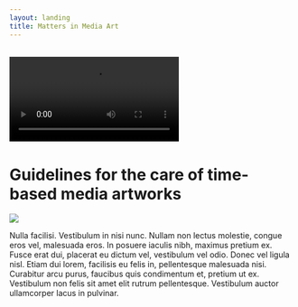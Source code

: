 ```yaml
---
layout: landing
title: Matters in Media Art
---
```





<div class="row" markdown="1">
<div class="col l6 m12 s12 hide-on-small-only">
	<br>

<video autoplay id="bgvid" loop style="max-width:100%;">
WCAG general accessibility recommendation is that media such as background video play through only once. Loop turned on for the purposes of illustration; if removed, the end of the video will fade in the same way created by pressing the "Pause" button 

<source src="{{site.baseurl}}/bg-web.mp4" type="video/mp4">
</video>
&nbsp;

</div>

<div class="col l6 m12 s12" markdown="1">

# Guidelines for the care of time-based media artworks
![]({{site.baseurl}}/img/mattermediaart_logos.jpg)

</div>

</div>

<div class="row" markdown="1">
<div class="col s8 offset-s2 flow-text" markdown="1">


Nulla facilisi. Vestibulum in nisi nunc. Nullam non lectus molestie, congue eros vel, malesuada eros. In posuere iaculis nibh, maximus pretium ex. Fusce erat dui, placerat eu dictum vel, vestibulum vel odio. Donec vel ligula nisl. Etiam dui lorem, facilisis eu felis in, pellentesque malesuada nisi. Curabitur arcu purus, faucibus quis condimentum et, pretium ut ex. Vestibulum non felis sit amet elit rutrum pellentesque. Vestibulum auctor ullamcorper lacus in pulvinar.


</div>
</div> <!-- end of row 1 -->


<!-- <div class="row" markdown="1">

<div class="col s6 m3 center" markdown="1">

<i class="large material-icons">video_library</i><br>

<a href="acquiring-time-based-media-art.html">Acquisition</a>

</div>

<div class="col s6 m3 center" markdown="1">
<i class="large material-icons">zoom_in</i><br>

<a href="assessing-time-based-media-art.html">Assessment</a>
</div>

<div class="col s6 m3 center" markdown="1">
<i class="large material-icons">swap_vert</i><br>

<a href="lending-time-based-media.html">Lending</a>
</div>

<div class="col s6 m3 center" markdown="1">
<i class="large material-icons">restore</i><br>

<a href="sustaining-your-collection.html">Preservation</a>
</div>


</div> -->
